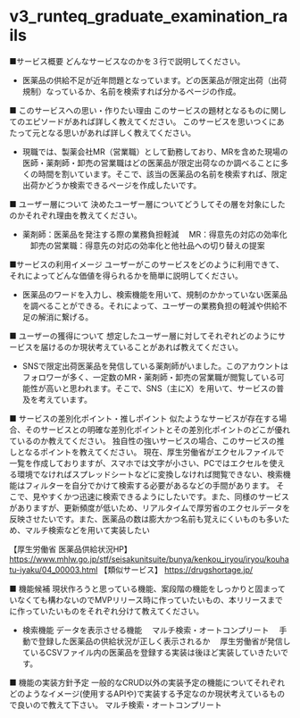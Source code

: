 # v3_runteq_graduate_examination_rails

■サービス概要
どんなサービスなのかを３行で説明してください。
- 医薬品の供給不足が近年問題となっています。どの医薬品が限定出荷（出荷規制）なっているか、名前を検索すれば分かるページの作成。

■ このサービスへの思い・作りたい理由
このサービスの題材となるものに関してのエピソードがあれば詳しく教えてください。
このサービスを思いつくにあたって元となる思いがあれば詳しく教えてください。
- 現職では、製薬会社MR（営業職）として勤務しており、MRを含めた現場の医師・薬剤師・卸売の営業職はどの医薬品が限定出荷なのか調べることに多くの時間を割いています。そこで、該当の医薬品の名前を検索すれば、限定出荷かどうか検索できるページを作成したいです。

■ ユーザー層について
決めたユーザー層についてどうしてその層を対象にしたのかそれぞれ理由を教えてください。
- 薬剤師：医薬品を発注する際の業務負担軽減
　MR：得意先の対応の効率化
　卸売の営業職：得意先の対応の効率化と他社品への切り替えの提案

■サービスの利用イメージ
ユーザーがこのサービスをどのように利用できて、それによってどんな価値を得られるかを簡単に説明してください。
- 医薬品のワードを入力し、検索機能を用いて、規制のかかっていない医薬品を調べることができる。それによって、ユーザーの業務負担の軽減や供給不足の解消に繋げる。

■ ユーザーの獲得について
想定したユーザー層に対してそれぞれどのようにサービスを届けるのか現状考えていることがあれば教えてください。
- SNSで限定出荷医薬品を発信している薬剤師がいました。このアカウントはフォロワーが多く、一定数のMR・薬剤師・卸売の営業職が閲覧している可能性が高いと思われます。そこで、SNS（主にX）を用いて、サービスの普及を考えています。

■ サービスの差別化ポイント・推しポイント
似たようなサービスが存在する場合、そのサービスとの明確な差別化ポイントとその差別化ポイントのどこが優れているのか教えてください。
独自性の強いサービスの場合、このサービスの推しとなるポイントを教えてください。
現在、厚生労働省がエクセルファイルで一覧を作成しておりますが、スマホでは文字が小さい、PCではエクセルを使える環境でなければスプレッドシートなどに変換しなければ閲覧できない、検索機能はフィルターを自分でかけて検索する必要があるなどの手間があります。
そこで、見やすくかつ迅速に検索できるようにしたいです。また、同様のサービスがありますが、更新頻度が低いため、リアルタイムで厚労省のエクセルデータを反映させたいです。また、医薬品の数は膨大かつ名前も覚えにくいものも多いため、マルチ検索などを用いて実装したい

【厚生労働省 医薬品供給状況HP】
https://www.mhlw.go.jp/stf/seisakunitsuite/bunya/kenkou_iryou/iryou/kouhatu-iyaku/04_00003.html
【類似サービス】
https://drugshortage.jp/

■ 機能候補
現状作ろうと思っている機能、案段階の機能をしっかりと固まっていなくても構わないのでMVPリリース時に作っていたいもの、本リリースまでに作っていたいものをそれぞれ分けて教えてください。
- 検索機能
  データを表示させる機能
　マルチ検索・オートコンプリート
　手動で登録した医薬品の供給状況が正しく表示されるか
　厚生労働省が発信しているCSVファイル内の医薬品を登録する実装は後ほど実装していきたいです。

■ 機能の実装方針予定
一般的なCRUD以外の実装予定の機能についてそれぞれどのようなイメージ(使用するAPIや)で実装する予定なのか現状考えているもので良いので教えて下さい。
マルチ検索・オートコンプリート

